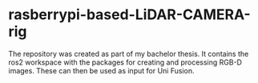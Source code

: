 # rasberrypi-based-LiDAR-CAMERA-rig
The repository was created as part of my bachelor thesis. It contains the ros2 workspace with the packages for creating and processing RGB-D images. These can then be used as input for Uni Fusion.
